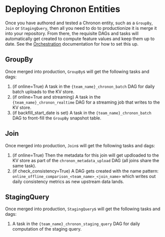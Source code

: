 # Deploying Chronon Entities

Once you have authored and tested a Chronon entity, such as a `GroupBy`, `Join` or `StagingQuery`, then all you need to do to productionize it is merge it into your repository. From there, the requisite DAGs and tasks will automatically get created to compute feature values and keep them up to date. See the [Orchestration](TODO) documentation for how to set this up.

## GroupBy

Once merged into production, `GroupBy`s will get the following tasks and dags:

1. (if online=True) A task in the `{team_name}_chronon_batch` DAG for daily batch uploads to the KV store.
2. (if online=True and streaming) A task in the `{team_name}_chronon_realtime` DAG for a streaming job that writes to the KV store.
3. (if backfill_start_date is set) A task in the `{team_name}_chronon_batch` DAG to front-fill the `GroupBy` snapshot table.

## Join

Once merged into production, `Join`s will get the following tasks and dags:

1. (if online=True) Then the metadata for this join will get updloaded to the KV store as part of the `chronon_metadata_upload` DAG (all joins share the same task).
2. (if check_consistency=True) A DAG gets created with the name pattern: `online_offline_comparison_<team_name>_<join_name>` which writes out daily consistency metrics as new upstream data lands.

## StagingQuery

Once merged into production, `StagingQuery`s will get the following tasks and dags:

1. A task in the `{team_name}_chronon_staging_query` DAG for daily computation of the staging query.
